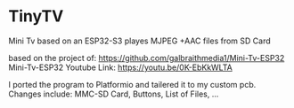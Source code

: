 # TinyTV
Mini Tv based on an ESP32-S3 playes MJPEG +AAC files from SD Card

based on the project of:
https://github.com/galbraithmedia1/Mini-Tv-ESP32
Mini-Tv-ESP32
Youtube Link: https://youtu.be/0K-EbKkWLTA

I ported the program to Platformio and tailered it to my custom pcb.
Changes include:
MMC-SD Card,
Buttons,
List of Files,
...

